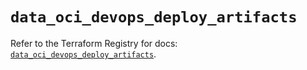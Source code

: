 # `data_oci_devops_deploy_artifacts`

Refer to the Terraform Registry for docs: [`data_oci_devops_deploy_artifacts`](https://registry.terraform.io/providers/oracle/oci/6.18.0/docs/data-sources/devops_deploy_artifacts).
